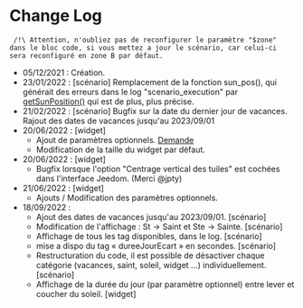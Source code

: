 # Change Log

     
     /!\ Attention, n'oubliez pas de reconfigurer le paramètre "$zone" dans le bloc code, si vous mettez a jour le scénario, car celui-ci sera reconfiguré en zone B par défaut.
     

- 05/12/2021 : Création.
- 23/01/2022 : [scénario] Remplacement de la fonction sun_pos(), qui générait des erreurs dans le log "scenario_execution"
par [getSunPosition()](https://github.com/KiboOst/php-sunPos/blob/master/phpSunPos.php) qui est de plus, plus précise.
- 21/02/2022 : [scénario] Bugfix sur la date du dernier jour de vacances.
Rajout des dates de vacances jusqu'au 2023/09/01
- 20/06/2022 : [widget] 
  - Ajout de paramètres optionnels. [Demande](https://community.jeedom.com/t/widget-perso-info-du-jour/86118)
  - Modification de la taille du widget par défaut.
- 20/06/2022 : [widget]
  - Bugfix lorsque l'option "Centrage vertical des tuiles" est cochées dans l'interface Jeedom. (Merci @jpty)
- 21/06/2022 : [widget]
  - Ajouts / Modification des paramètres optionnels.
- 18/09/2022 :
  - Ajout des dates de vacances jusqu'au 2023/09/01. [scénario]
  - Modification de l'affichage : St -> Saint et Ste -> Sainte. [scénario]
  - Affichage de tous les tag disponibles, dans le log. [scénario]
  - mise a dispo du tag « dureeJourEcart » en secondes. [scénario]
  - Restructuration du code, il est possible de désactiver chaque catégorie (vacances, saint, soleil, widget ...) individuellement. [scénario]
  - Affichage de la durée du jour (par paramètre optionnel) entre lever et coucher du soleil. [widget]
